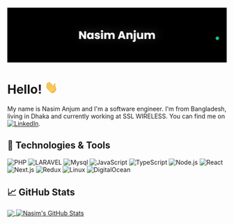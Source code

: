 [![Header](https://raw.githubusercontent.com/nsmajm/nsmajm/main/banner.png "Header")](https://nsmajm.github.io/nasimanjum.me/)

# Hello! <img src="https://raw.githubusercontent.com/nsmajm/nsmajm/main/wave.gif" width="30px" height="30px" />

My name is Nasim Anjum and I'm a software engineer. I'm from Bangladesh, living in Dhaka and currently working at SSL WIRELESS. You can find me on [![LinkedIn][3.2]][3].

## 🔧 Technologies & Tools

![PHP](https://img.shields.io/badge/Php-000?&logo=PHP)
![LARAVEL](https://img.shields.io/badge/Laravel-000?&logo=LARAVEL)
![Mysql](https://img.shields.io/badge/MySQL-000?&logo=MySQL)
![JavaScript](https://img.shields.io/badge/JavaScript-000?&logo=JavaScript)
![TypeScript](https://img.shields.io/badge/TypeScript-000?&logo=TypeScript)
![Node.js](https://img.shields.io/badge/NODEJS-000?&logo=Node.js)
![React](https://img.shields.io/badge/-React-000?&logo=React)
![Next.js](https://img.shields.io/badge/-Next.js-000?&logo=Next.js)
![Redux](https://img.shields.io/badge/-Redux-000?&logo=Redux)
![Linux](https://img.shields.io/badge/-Linux-000?&logo=Linux)
![DigitalOcean](https://img.shields.io/badge/-DigitalOcean-000?&logo=DigitalOcean)


<!-- ![SQL](https://img.shields.io/badge/-SQL-000?&logo=MySQL) -->

## &#x1f4c8; GitHub Stats

<a href="https://github.com/nsmajm">
  <img align="center" src="https://github-readme-stats.vercel.app/api/top-langs/?username=nsmajm&hide=java,html,tex&title_color=ffffff&count_private=true&text_color=c9cacc&icon_color=2bbc8a&bg_color=1d1f21&langs_count=3" />
</a>

<a href="https://github.com/nsmajm">
  <img align="center" src="https://github-readme-stats.vercel.app/api?username=nsmajm&show_icons=true&line_height=27&count_private=true&title_color=ffffff&text_color=c9cacc&icon_color=2bbc8a&bg_color=1d1f21" alt="Nasim's GitHub Stats" />
</a>

<!-- links to social media icons -->

<!-- icons with padding -->

[1.1]: http://i.imgur.com/tXSoThF.png (twitter icon with padding)
[2.1]: http://i.imgur.com/0o48UoR.png (github icon with padding)

<!-- icons without padding -->

[1.2]: http://i.imgur.com/wWzX9uB.png (twitter icon without padding)
[2.2]: http://i.imgur.com/9I6NRUm.png (github icon without padding)
[3.2]: https://raw.githubusercontent.com/MartinHeinz/MartinHeinz/master/linkedin-3-16.png (LinkedIn icon without padding)


<!-- links to your social media accounts -->

[2]: https://github.com/nsmajm
[3]: https://www.linkedin.com/in/nasim-anjum/


